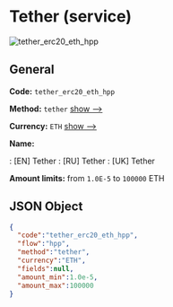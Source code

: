 
# Tether (service) 
![tether_erc20_eth_hpp](https://static.openfintech.io/payment_methods/tether_erc20_eth_hpp/logo.svg?w=400&c=v0.59.26#w200)  

## General 
 
**Code:** `tether_erc20_eth_hpp` 
 
**Method:** `tether` 
 [show -->](/payment-methods/tether/) 
 
**Currency:** `ETH` [show -->](/currencies/ETH/) 
 
**Name:** 
 
:	[EN] Tether 
:	[RU] Tether 
:	[UK] Tether 
 
**Amount limits:** from `1.0E-5` to `100000` ETH 

## JSON Object 

```json
{
  "code":"tether_erc20_eth_hpp",
  "flow":"hpp",
  "method":"tether",
  "currency":"ETH",
  "fields":null,
  "amount_min":1.0e-5,
  "amount_max":100000
}
```  
